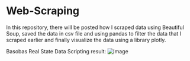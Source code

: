 # Web-Scraping
In this repository, there will be posted how I scraped data using Beautiful Soup, saved the data in csv file and using pandas to filter the data that I scraped earlier and finally visualize the data using a library plotly.

Basobas Real State Data Scripting result:
![image](https://user-images.githubusercontent.com/50377507/220825844-78c4764e-2c1b-4eed-af27-d2dca0ed38ce.png)
